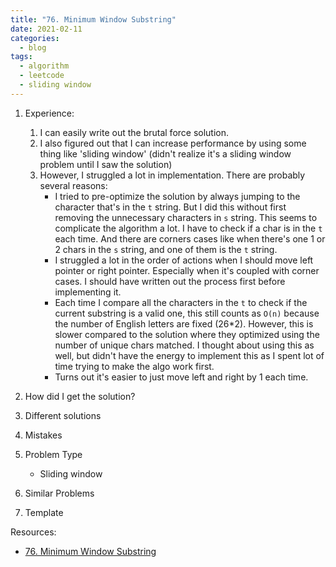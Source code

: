 ```yaml
---
title: "76. Minimum Window Substring"
date: 2021-02-11
categories:
  - blog
tags:
  - algorithm
  - leetcode
  - sliding window
---
```


1. Experience:
    1. I can easily write out the brutal force solution. 
    2. I also figured out that I can increase performance by using some thing like 'sliding window' (didn't realize it's a sliding window problem until I saw the solution)
    3. However, I struggled a lot in implementation. There are probably several reasons:
        * I tried to pre-optimize the solution by always jumping to the character that's in the `t` string. But I did this without first removing the unnecessary characters in `s` string. This seems to complicate the algorithm a lot. I have to check if a char is in the `t` each time. And there are corners cases like when there's one 1 or 2 chars in the `s` string, and one of them is the `t` string.
        * I struggled a lot in the order of actions when I should move left pointer or right pointer. Especially when it's coupled with corner cases. I should have written out the process first before implementing it. 
        * Each time I compare all the characters in the `t` to check if the current substring is a valid one, this still counts as `O(n)` because the number of English letters are fixed (26*2). However, this is slower compared to the solution where they optimized using the number of unique chars matched. I thought about using this as well, but didn't have the energy to implement this as I spent lot of time trying to make the algo work first. 
        * Turns out it's easier to just move left and right by 1 each time. 

2. How did I get the solution? 


3. Different solutions


4. Mistakes

5. Problem Type
    * Sliding window
6. Similar Problems



7. Template



Resources:
* [76. Minimum Window Substring][LeetCode Link]

[LeetCode Link]: https://leetcode.com/problems/minimum-window-substring/